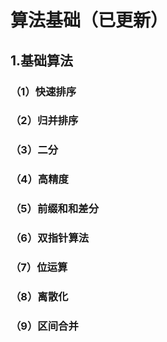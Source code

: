 # 算法基础（已更新）

## 1.基础算法
### （1）快速排序
### （2）归并排序
### （3）二分
### （4）高精度
### （5）前缀和和差分
### （6）双指针算法
### （7）位运算
### （8）离散化
### （9）区间合并


